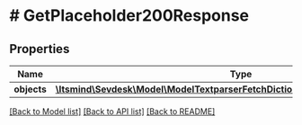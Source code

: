 # # GetPlaceholder200Response

## Properties

Name | Type | Description | Notes
------------ | ------------- | ------------- | -------------
**objects** | [**\Itsmind\Sevdesk\Model\ModelTextparserFetchDictionaryEntriesByTypeResponse[]**](ModelTextparserFetchDictionaryEntriesByTypeResponse.md) |  | [optional]

[[Back to Model list]](../../README.md#models) [[Back to API list]](../../README.md#endpoints) [[Back to README]](../../README.md)
